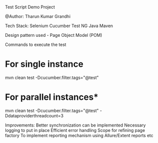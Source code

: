 Test Script Demo Project

@Author: Tharun Kumar Grandhi

Tech Stack: 
Selenium
Cucumber
Test NG
Java
Maven

Design pattern used - Page Object Model (POM)

Commands to execute the test

# For single instance
mvn clean test -Dcucumber.filter.tags="@test"

# For parallel instances*
mvn clean test -Dcucumber.filter.tags="@test" -Ddataproviderthreadcount=3

Improvements:
Better synchronization can be implemented
Necessary logging to put in place
Efficient error handling
Scope for refining page factory
To implement reporting mechanism using Allure/Extent reports etc



